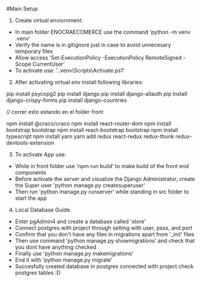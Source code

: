 #Main Setup

1. Create virtual enviornment:

- In main folder ENOCRAECOMERCE use the command 'python -m venv .venv'
- Verify the name is in gitignore just in case to avoid unnecesary temporary files
- Allow access 'Set-ExecutionPolicy -ExecutionPolicy RemoteSigned -Scope CurrentUser'
- To activate use: '.\.venv\Scripts\Activate.ps1'

2. After activating virtual env install following libraries:

pip install psycopg2 
pip install django
pip install django-allauth
pip install django-crispy-forms
pip install django-countries

// correr esto estando en el folder front

npm install @craco/craco
npm install react-router-dom
npm install bootstrap bootstrap
npm install react-bootstrap bootstrap
npm install typescript
npm install yarn
yarn add redux react-redux redux-thunk redux-devtools-extension


3. To activate App use:

- While in front folder use 'npm run build' to make build of the front end components
- Before activate the server and visualize the Django Administrator, create the Super user 'python manage.py createsuperuser'
- Then run 'python manage.py runserver' while standing in src folder to start the app

4. Local Database Guide.

- Enter pgAdmin4 and create a database called 'store'
- Connect postgres with project through setting with user, pass, and port
- Confirm that you don't have any files in migrations apart from '\__init_' files
- Then use command 'python manage.py showmigrations' and check that you dont have anything checked
- Finally use 'python manage.py makemigrations'
- End it with 'python manage.py migrate'
- Succesfully created database in postgres connected with project check postgres tables :D
